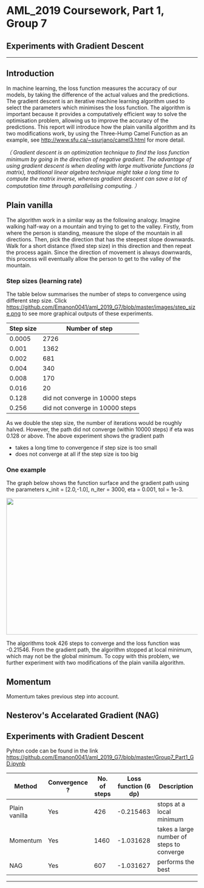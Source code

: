 # AML_2019 Coursework, Part 1, Group 7
## Experiments with Gradient Descent
---
## Introduction

In machine learning, the loss function measures the accuracy of our models, by taking the difference of the actual values and the predictions. The gradient descent is an iterative machine learning algorithm used to select the parameters which minimises the loss function. The algorithm is important because it provides a computatively efficient way to solve the optimisation problem, allowing us to improve the accuracy of the predictions. This report will introduce how the plain vanilla algorithm and its two modifications work, by using the Three-Hump Camel Function as an example, see <a href="url">http://www.sfu.ca/~ssurjano/camel3.html</a> for more detail. 

_（ Gradient descent is an optimization technique to find the loss function minimum by going in the direction of negative gradient. The advantage of using gradient descent is when dealing with large multivariate functions (a matrix), traditional linear algebra technique might take a long time to compute the matrix inverse, whereas gradient descent can save a lot of computation time through parallelising computing. ）_

## Plain vanilla

The algorithm work in a similar way as the following analogy. Imagine walking half-way on a mountain and trying to get to the valley. Firstly, from where the person is standing, measure the slope of the mountain in all directions. Then, pick the direction that has the steepest slope downwards. Walk for a short distance (fixed step size) in this direction and then repeat the process again. Since the direction of movement is always downwards, this process will eventually allow the person to get to the valley of the mountain. 

### Step sizes (learning rate)

The table below summarises the number of steps to convergence using different step size. Click <a href="url">https://github.com/Emanon0041/aml_2019_G7/blob/master/images/step_size.png</a> to see more graphical outputs of these experiments. 

| Step size       | Number of step| 
|----------------|-------------|
|0.0005           | 2726        |
|0.001            | 1362         |
|0.002            | 681           |
|0.004           | 340            |
|0.008            | 170         |
|0.016            | 20           |
|0.128           | did not converge in 10000 steps       |
|0.256            | did not converge in 10000 steps      |

As we double the step size, the number of iterations would be roughly halved. However, the path did not converge (within 10000 steps) if eta was 0.128 or above. The above experiment shows the gradient path
 -	takes a long time to convergence if step size is too small
 -	does not converge at all if the step size is too big
 
### One example 

The graph below shows the function surface and the gradient path using the parameters x_init = [2.0,-1.0], n_iter = 3000, eta = 0.001, tol = 1e-3. 

<p align="center">
  <img width="800" height="360" src="https://github.com/Emanon0041/aml_2019_G7/blob/master/images/gd_01_pv.png">
</p>

The algorithms took 426 steps to converge and the loss function was -0.21546. From the gradient path, the algorithm stopped at local minimum, which may not be the global minimum. To copy with this problem, we further experiment with two modifications of the plain vanilla algorithm. 

## Momentum

Momentum takes previous step into account. 

## Nesterov's Accelarated Gradient (NAG)



## Experiments with Gradient Descent

Pyhton code can be found in the link <a href="url">https://github.com/Emanon0041/aml_2019_G7/blob/master/Group7_Part1_GD.ipynb</a>

| Method              | Convergence ?  |No. of steps  | Loss function (6 dp)|Description|
|---------------------|----------------|--------------|--------------|------------------|
|Plain vanilla        | Yes            |426           |-0.215463| stops at a local minimum|
|Momentum             | Yes            |1460          |-1.031628| takes a large number of steps to converge
|NAG                  | Yes            |607           |-1.031627| performs the best|

---

